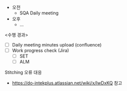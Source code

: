 - 오전
	- SQA Daily meeting
- 오후
	- ...

<수행 경과>
- [ ] Daily meeting minutes upload (confluence)
- [ ] Work progress check (Jira)
	- [ ] SET
	- [ ] ALM

Stitching 오류 대응
- https://do-intekplus.atlassian.net/wiki/x/IwDxKQ 참고